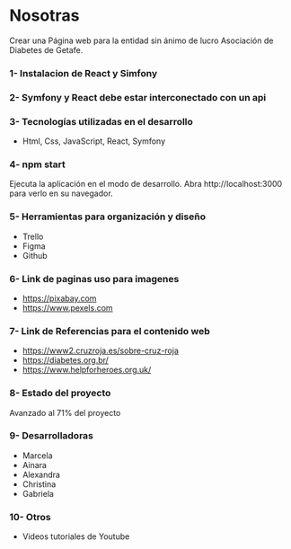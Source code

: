  # Nosotras
Crear una Página web para la entidad sin ánimo de lucro Asociación de Diabetes de Getafe.
### 1-  Instalacion de React y Simfony
### 2- Symfony y React  debe estar interconectado con un api

### 3- Tecnologías utilizadas en el desarrollo
* Html, Css, JavaScript, React, Symfony 

### 4- npm start
Ejecuta la aplicación en el modo de desarrollo.
Abra http://localhost:3000 para verlo en su navegador. 

### 5- Herramientas para organización y diseño
* Trello
* Figma
* Github
### 6- Link de paginas uso para imagenes
* https://pixabay.com
* https://www.pexels.com

### 7- Link de Referencias para el contenido web
* https://www2.cruzroja.es/sobre-cruz-roja
* https://diabetes.org.br/
* https://www.helpforheroes.org.uk/
### 8- Estado del proyecto
   Avanzado al 71% del proyecto


### 9- Desarrolladoras
* Marcela 
* Ainara 
* Alexandra
* Christina
* Gabriela

### 10- Otros
* Videos tutoriales de Youtube
